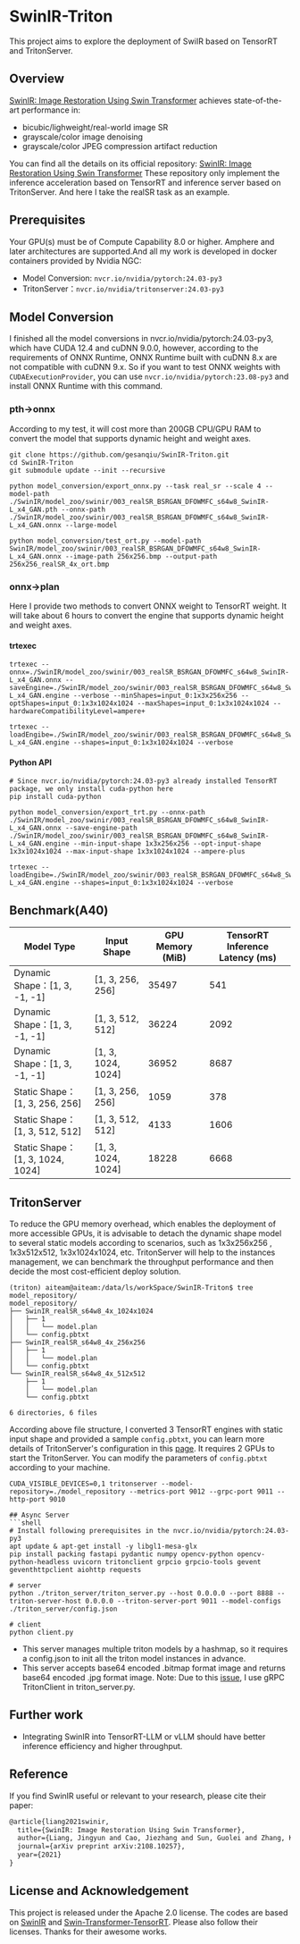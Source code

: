 # SwinIR-Triton
This project aims to explore the deployment of SwiIR based on TensorRT and TritonServer.

## Overview
[SwinIR: Image Restoration Using Swin Transformer](https://arxiv.org/pdf/2108.10257) achieves state-of-the-art performance in:
- bicubic/lighweight/real-world image SR
- grayscale/color image denoising
- grayscale/color JPEG compression artifact reduction

You can find all the details on its official repository: [SwinIR: Image Restoration Using Swin Transformer](https://github.com/JingyunLiang/SwinIR?tab=readme-ov-file)
These repository only implement the inference acceleration based on TensorRT and inference server based on TritonServer. And here I take the realSR task as an example.

## Prerequisites
Your GPU(s) must be of Compute Capability 8.0 or higher. Amphere and later architectures are supported.And all my work is developed in docker containers provided by Nvidia NGC:
- Model Conversion: `nvcr.io/nvidia/pytorch:24.03-py3`
- TritonServer：`nvcr.io/nvidia/tritonserver:24.03-py3`

## Model Conversion
I finished all the model conversions in nvcr.io/nvidia/pytorch:24.03-py3, which have CUDA 12.4 and cuDNN 9.0.0, however, according to the requirements of ONNX Runtime, ONNX Runtime built with cuDNN 8.x are not compatible with cuDNN 9.x. So if you want to test ONNX weights with `CUDAExecutionProvider`, you can use `nvcr.io/nvidia/pytorch:23.08-py3` and install ONNX Runtime with this command.

### pth->onnx
According to my test, it will cost more than 200GB CPU/GPU RAM to convert the model that supports dynamic height and weight axes.
```shell
git clone https://github.com/gesanqiu/SwinIR-Triton.git
cd SwinIR-Triton
git submodule update --init --recursive

python model_conversion/export_onnx.py --task real_sr --scale 4 --model-path ./SwinIR/model_zoo/swinir/003_realSR_BSRGAN_DFOWMFC_s64w8_SwinIR-L_x4_GAN.pth --onnx-path ./SwinIR/model_zoo/swinir/003_realSR_BSRGAN_DFOWMFC_s64w8_SwinIR-L_x4_GAN.onnx --large-model

python model_conversion/test_ort.py --model-path SwinIR/model_zoo/swinir/003_realSR_BSRGAN_DFOWMFC_s64w8_SwinIR-L_x4_GAN.onnx --image-path 256x256.bmp --output-path 256x256_realSR_4x_ort.bmp
```

### onnx->plan
Here I provide two methods to convert ONNX weight to TensorRT weight. It will take about 6 hours to convert the engine that supports dynamic height and weight axes.

#### trtexec
```shell
trtexec --onnx=./SwinIR/model_zoo/swinir/003_realSR_BSRGAN_DFOWMFC_s64w8_SwinIR-L_x4_GAN.onnx --saveEngine=./SwinIR/model_zoo/swinir/003_realSR_BSRGAN_DFOWMFC_s64w8_SwinIR-L_x4_GAN.engine --verbose --minShapes=input_0:1x3x256x256 --optShapes=input_0:1x3x1024x1024 --maxShapes=input_0:1x3x1024x1024 --hardwareCompatibilityLevel=ampere+

trtexec --loadEngibe=./SwinIR/model_zoo/swinir/003_realSR_BSRGAN_DFOWMFC_s64w8_SwinIR-L_x4_GAN.engine --shapes=input_0:1x3x1024x1024 --verbose
```

#### Python API
```shell
# Since nvcr.io/nvidia/pytorch:24.03-py3 already installed TensorRT package, we only install cuda-python here
pip install cuda-python

python model_conversion/export_trt.py --onnx-path ./SwinIR/model_zoo/swinir/003_realSR_BSRGAN_DFOWMFC_s64w8_SwinIR-L_x4_GAN.onnx --save-engine-path ./SwinIR/model_zoo/swinir/003_realSR_BSRGAN_DFOWMFC_s64w8_SwinIR-L_x4_GAN.engine --min-input-shape 1x3x256x256 --opt-input-shape 1x3x1024x1024 --max-input-shape 1x3x1024x1024 --ampere-plus

trtexec --loadEngibe=./SwinIR/model_zoo/swinir/003_realSR_BSRGAN_DFOWMFC_s64w8_SwinIR-L_x4_GAN.engine --shapes=input_0:1x3x1024x1024 --verbose
```

## Benchmark(A40)
| Model Type                | Input Shape         | GPU Memory (MiB) | TensorRT Inference Latency (ms) |
|---------------------------|---------------------|------------------|---------------------------------|
| Dynamic Shape：[1, 3, -1, -1] | [1, 3, 256, 256]   | 35497            | 541                             |
| Dynamic Shape：[1, 3, -1, -1] | [1, 3, 512, 512]   | 36224            | 2092                            |
| Dynamic Shape：[1, 3, -1, -1] | [1, 3, 1024, 1024] | 36952            | 8687                            |
| Static Shape：[1, 3, 256, 256] | [1, 3, 256, 256]   | 1059             | 378                             |
| Static Shape：[1, 3, 512, 512] | [1, 3, 512, 512]   | 4133             | 1606                            |
| Static Shape：[1, 3, 1024, 1024] | [1, 3, 1024, 1024] | 18228            | 6668                            |


## TritonServer
To reduce the GPU memory overhead, which enables the deployment of more accessible GPUs, it is advisable to detach the dynamic shape model to several static models according to scenarios, such as 1x3x256x256 , 1x3x512x512, 1x3x1024x1024, etc. TritonServer will help to the instances management, we can benchmark the throughput performance and then decide the most cost-efficient deploy solution.

```shell
(triton) aiteam@aiteam:/data/ls/workSpace/SwinIR-Triton$ tree model_repository/
model_repository/
├── SwinIR_realSR_s64w8_4x_1024x1024
│   ├── 1
│   │   └── model.plan
│   └── config.pbtxt
├── SwinIR_realSR_s64w8_4x_256x256
│   ├── 1
│   │   └── model.plan
│   └── config.pbtxt
└── SwinIR_realSR_s64w8_4x_512x512
    ├── 1
    │   └── model.plan
    └── config.pbtxt

6 directories, 6 files
```
According above file structure, I converted 3 TensorRT engines with static input shape and provided a sample `config.pbtxt`, you can learn more details of TritonServer's configuration in this [page](https://github.com/triton-inference-server/server/blob/v2.33.0/docs/user_guide/model_configuration.md).
It requires 2 GPUs to start the TritonServer. You can modify the parameters of `config.pbtxt` according to your machine.

```shell
CUDA_VISIBLE_DEVICES=0,1 tritonserver --model-repository=./model_repository --metrics-port 9012 --grpc-port 9011 --http-port 9010

## Async Server
```shell
# Install following prerequisites in the nvcr.io/nvidia/pytorch:24.03-py3
apt update & apt-get install -y libgl1-mesa-glx
pip install packing fastapi pydantic numpy opencv-python opencv-python-headless uvicorn tritonclient grpcio grpcio-tools gevent geventhttpclient aiohttp requests

# server
python ./triton_server/triton_server.py --host 0.0.0.0 --port 8888 --triton-server-host 0.0.0.0 --triton-server-port 9011 --model-configs ./triton_server/config.json

# client
python client.py
```

- This server manages multiple triton models by a hashmap, so it requires a config.json to init all the triton model instances in advance.
- This server accepts base64 encoded .bitmap format image and returns base64 encoded .jpg format image.
Note: Due to this [issue](https://github.com/triton-inference-server/server/issues/7343), I use gRPC TritonClient in triton_server.py.

## Further work
- Integrating SwinIR into TensorRT-LLM or vLLM should have better inference efficiency and higher throughput.

## Reference
If you find SwinIR useful or relevant to your research, please cite their paper:

```txt
@article{liang2021swinir,
  title={SwinIR: Image Restoration Using Swin Transformer},
  author={Liang, Jingyun and Cao, Jiezhang and Sun, Guolei and Zhang, Kai and Van Gool, Luc and Timofte, Radu},
  journal={arXiv preprint arXiv:2108.10257},
  year={2021}
}
```

## License and Acknowledgement
This project is released under the Apache 2.0 license. The codes are based on [SwinIR](https://github.com/JingyunLiang/SwinIR) and [Swin-Transformer-TensorRT](https://github.com/maggiez0138/Swin-Transformer-TensorRT). Please also follow their licenses. Thanks for their awesome works.
